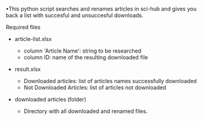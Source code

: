 •This python script searches and renames articles in sci-hub and gives you back a list with succesful and unsuccesful downloads.

Required files
- article-list.xlsx
    - column 'Article Name': string to be researched
    - column ID: name of the resulting downloaded file

- result.xlsx
    - Downloaded articles: list of articles names successfully downloaded
    - Not Downloaded Articles: list of articles not downloaded

- downloaded articles (folder)
    - Directory with all downloaded and renamed files.
